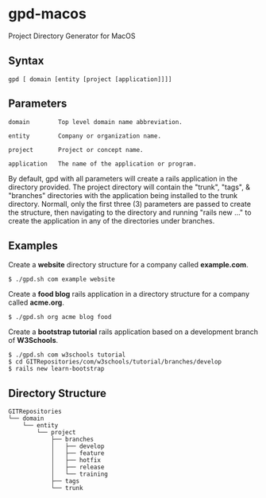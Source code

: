 # gpd-macos
Project Directory Generator for MacOS

## Syntax
    gpd [ domain [entity [project [application]]]]

## Parameters
    domain        Top level domain name abbreviation.

    entity        Company or organization name.

    project       Project or concept name.

    application   The name of the application or program.


By default, gpd with all parameters will create a rails application in the directory provided.  The project directory will contain the "trunk", "tags", & "branches" directories with the application being installed to the trunk directory.  Normall, only the first three (3) parameters are passed to create the structure, then navigating to the directory and running "rails new ..." to create the application in any of the directories under branches.


## Examples

Create a **website** directory structure for a company called **example.com**.
```
$ ./gpd.sh com example website
```

Create a **food blog** rails application in a directory structure for a company called **acme.org**.
```
$ ./gpd.sh org acme blog food
```

Create a **bootstrap tutorial** rails application based on a development branch of **W3Schools**.
```
$ ./gpd.sh com w3schools tutorial
$ cd GITRepositories/com/w3schools/tutorial/branches/develop
$ rails new learn-bootstrap
```


## Directory Structure
```
GITRepositories
└── domain
    └── entity
        └── project
            ├── branches
            │   ├── develop
            │   ├── feature
            │   ├── hotfix
            │   ├── release
            │   └── training
            ├── tags
            └── trunk
```
